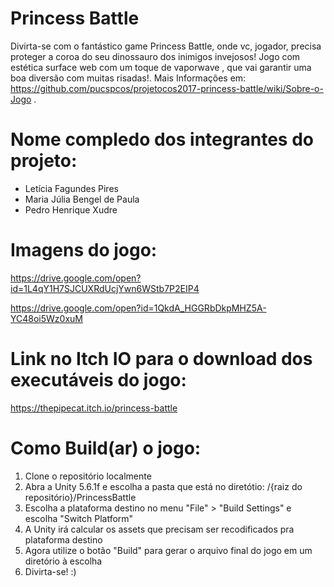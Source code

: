 # Princess Battle

Divirta-se com o fantástico game Princess Battle, onde vc, jogador, precisa proteger a coroa do seu dinossauro dos inimigos invejosos​! Jogo com estética surface web com um toque de vaporwave , que vai garantir uma boa diversão com muitas risadas!. Mais Informações em: https://github.com/pucspcos/projetocos2017-princess-battle/wiki/Sobre-o-Jogo .

# Nome compledo dos integrantes do projeto:

* Letícia Fagundes Pires
* Maria Júlia Bengel de Paula
* Pedro Henrique Xudre

# Imagens do jogo:

https://drive.google.com/open?id=1L4qY1H7SJCUXRdUcjYwn6WStb7P2EIP4

https://drive.google.com/open?id=1QkdA_HGGRbDkpMHZ5A-YC48oi5Wz0xuM

# Link no Itch IO para o download dos executáveis do jogo:

https://thepipecat.itch.io/princess-battle

# Como Build(ar) o jogo:

1. Clone o repositório localmente
2. Abra a Unity 5.6.1f e escolha a pasta que está no diretótio: /{raiz do repositório}/PrincessBattle
3. Escolha a plataforma destino no menu "File" > "Build Settings" e escolha "Switch Platform"
4. A Unity irá calcular os assets que precisam ser recodificados pra plataforma destino
5. Agora utilize o botão "Build" para gerar o arquivo final do jogo em um diretório à escolha
6. Divirta-se! :)
